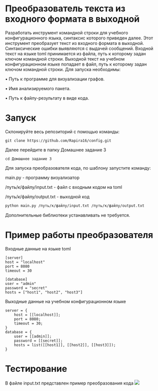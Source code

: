 # Преобразователь текста из входного формата в выходной
Разработать инструмент командной строки для учебного конфигурационного
языка, синтаксис которого приведен далее. Этот инструмент преобразует текст из
входного формата в выходной. Синтаксические ошибки выявляются с выдачей
сообщений.
Входной текст на языке toml принимается из файла, путь к которому задан
ключом командной строки. Выходной текст на учебном конфигурационном
языке попадает в файл, путь к которому задан ключом командной строки.
Для запуска необходимы:

• Путь к программе для визуализации графов.

• Имя анализируемого пакета.

• Путь к файлу-результату в виде кода.

# Запуск
Склонируйте весь репозиторий с помощью команды:
```
git clone https://github.com/Rapira16/config.git
```
Далее перейдите в папку Домашнее задание 3
```
cd Домашнее задание 3
```
Для запуска преобразователя кода, по шаблону запустите команду:

main.py - программу визуализатор

/путь/к/файлу/input.txt - файл с входным кодом на toml

/путь/к/файлу/output.txt - выходной код

```Bash
python main.py /путь/к/файлу/input.txt /путь/к/файлу/output.txt
```

Дополнительные библиотеки устанавливать не требуется.

# Пример работы преобразователя
Входные данные на языке toml
```
[server]
host = "localhost"
port = 8080
timeout = 30

[database]
user = "admin"
password = "secret"
hosts = ["host1", "host2", "host3"]
```

Выходные данные на учебном конфигурационном языке
```
server = {
    host = [[localhost]];
    port = 8080;
    timeout = 30;
}
database = {
    user = [[admin]];
    password = [[secret]];
    hosts = list([[host1]], [[host2]], [[host3]]);
}
```

# Тестирование
В файле input.txt представлен пример преобразования кода
![](https://github.com/Rapira16/config/blob/main/Домашнее%20задание%203/test.png)



